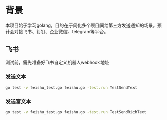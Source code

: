 # 背景

本项目始于学习golang，目的在于简化多个项目间给第三方发送通知的场景。预计会对接飞书、钉钉、企业微信、telegram等平台。

## 飞书

测试前，需先准备好飞书自定义机器人webhook地址

### 发送文本

```bash
go test -v feishu_test.go feishu.go -test.run TestSendText
```

### 发送富文本

```bash
go test -v feishu_test.go feishu.go -test.run TestSendRichText
```